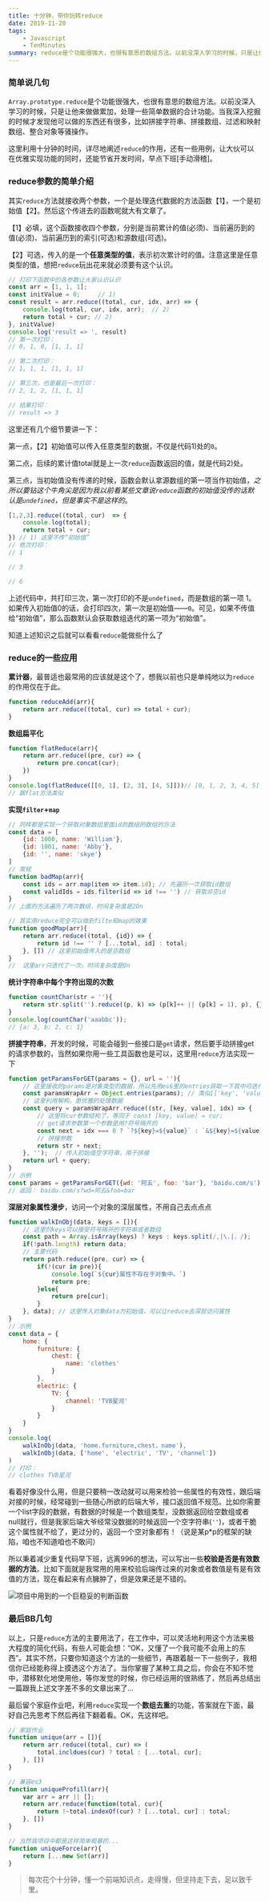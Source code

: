 ```yaml
---
title: 十分钟，带你玩转reduce
date: 2019-11-20
tags: 
    - Javascript
    - TenMinutes
summary: reduce是个功能很强大，也很有意思的数组方法。以前没深入学习的时候，只是让他来做做累加，处理一些简单数据的合计功能。当我深入挖掘的时候才发现他可以做的东西还有很多，比如拼接字符串、拼接数组、过滤和映射数组、整合对象等骚操作。
---
```


### 简单说几句

`Array.prototype.reduce`是个功能很强大，也很有意思的数组方法。以前没深入学习的时候，只是让他来做做累加，处理一些简单数据的合计功能。当我深入挖掘的时候才发现他可以做的东西还有很多，比如拼接字符串、拼接数组、过滤和映射数组、整合对象等骚操作。

这里利用十分钟的时间，详尽地阐述`reduce`的作用，还有一些用例，让大伙可以在优雅实现功能的同时，还能节省开发时间，早点下班[手动滑稽]。

### reduce参数的简单介绍

其实`reduce`方法就接收两个参数，一个是处理迭代数据的方法函数【1】，一个是初始值【2】。然后这个传进去的函数呢就大有文章了。

【1】必填，这个函数接收四个参数，分别是当前累计的值(必须)、当前遍历到的值(必须)、当前遍历到的索引(可选)和源数组(可选)。

【2】可选，传入的是一个**任意类型的值**，表示初次累计时的值。注意这里是任意类型的值，想把`reduce`玩出花来就必须要有这个认识。

```javascript
// 打印下函数中的各参数让大家认识认识
const arr = [1, 1, 1];
const initValue = 0;     // 1)
const result = arr.reduce((total, cur, idx, arr) => {
    console.log(total, cur, idx, arr);  // 2)
    return total + cur; // 2)
}, initValue)
console.log('result => ', result)
// 第一次打印：
// 0, 1, 0, [1, 1, 1]

// 第二次打印：
// 1, 1, 1, [1, 1, 1]

// 第三次，也是最后一次打印：
// 2, 1, 2, [1, 1, 1]

// 结果打印：
// result => 3
```

这里还有几个细节要讲一下：

第一点，【2】初始值可以传入任意类型的数据，不仅是代码1)处的`0`。

第二点，后续的累计值total就是上一次`reduce`函数返回的值，就是代码2)处。

第三点，当初始值没有传递的时候，函数会默认拿源数组的第一项当作初始值，*之所以要钻这个牛角尖是因为我以前看某些文章说`reduce`函数的初始值没传的话默认是`undefined`，但是事实不是这样的*。

```javascript
[1,2,3].reduce((total, cur)  => {
    console.log(total);
    return total + cur;
}) // 1) 这里不传“初始值”
// 依次打印：
// 1

// 3

// 6
```

上述代码中，共打印三次，第一次打印的不是`undefined`，而是数组的第一项 1。如果传入初始值0的话，会打印四次，第一次是初始值——`0`。可见，如果不传值给“初始值”，那么函数默认会获取数组迭代的第一项为“初始值”。

知道上述知识之后就可以看看`reduce`能做些什么了

### reduce的一些应用

**累计器**，最普适也最常用的应该就是这个了，想我以前也只是单纯地以为`reduce`的作用仅在于此。

```javascript
function reduceAdd(arr){
    return arr.reduce((total, cur) => total + cur);
}
```



**数组扁平化**

```javascript
function flatReduce(arr){
    return arr.reduce((pre, cur) => {
        return pre.concat(cur);
    })
}
console.log(flatReduce([[0, 1], [2, 3], [4, 5]]))// [0, 1, 2, 3, 4, 5]
// 跟flat方法类似
```



**实现`filter`+`map`**

```javascript
// 同样都是实现一个获取对象数组里面id的数组的数组的方法
const data = [
    {id: 1000, name: 'William'},
    {id: 1001, name: 'Abby'},
    {id: '', name: 'skye'}
]
// 常规
function badMap(arr){
    const ids = arr.map(item => item.id); // 先遍历一次获取id数组
    const validIds = ids.filter(id => id !== '') // 获取非空id
}
// 上面的方法遍历了两次数组，时间复杂度是2On

// 其实用reduce完全可以做到filte和map的效果
function goodMap(arr){
    return arr.reduce((total, {id}) => {
        return id !== '' ? [...total, id] : total;
    }, []) // 这里初始值传入的是空数组
}
//  这里arr只迭代了一次，时间复杂度是On
```



**统计字符串中每个字符出现的次数**

```javascript
function countChar(str = ''){
    return str.split('').reduce((p, k) => (p[k]++ || (p[k] = 1), p), {});
}
console.log(countChar('aaabbc'));
// {a: 3, b: 2, c: 1}
```





**拼接字符串**，开发的时候，可能会碰到一些接口是`get`请求，然后要手动拼接get的请求参数的，当然如果你用一些工具函数也是可以，这里用`reduce`方法实现一下

```javascript
function getParamsForGET(params = {}, url = ''){
    // 这里接收的params是对象类型的数据，所以先用es6里的entries获取一下其中可迭代属性先
    const paramsWrapArr = Object.entries(params); // 类似[['key', 'value'], ...]的数据
    // 这里利用解构，更优雅的处理数据
    const query = paramsWrapArr.reduce((str, [key, value], idx) => {
        // 这里将cur参数结构了，等同于 const [key, value] = cur;
        // get请求参数第一个参数是用?符号隔开的
        const next = idx === 0 ? `?${key}=${value}` : `&${key}=${value}`;
        // 拼接参数
        return str + next; 
    }, '');  // 传入初始值空字符串，用于拼接 
    return url + query;
}
// 示例
const params = getParamsForGET({wd: '阿五', foo: 'bar'}, 'baidu.com/s');
// 返回： baidu.com/s?wd=阿五&foo=bar
```



**深层对象属性漫步**，访问一个对象的深层属性，不用自己去点点点

```javascript
function walkInObj(data, keys = []){
    // 这里的keys可以接受符号隔开的字符串或者数组
    const path = Array.isArray(keys) ? keys : keys.split(/,|\.|，/);
    if(!path.length) return data;
    // 主要代码
    return path.reduce((pre, cur) => {
        if(!(cur in pre)){
            console.log(`${cur}属性不存在于对象中。`)
            return pre;
        }else{
            return pre[cur];
        }
    }, data); // 这里传入对象data为初始值，可以让reduce去深层访问属性
}
// 示例
const data = {
    home: {
        furniture: {
            chest: {
                name: 'clothes'
            }
        },
        electric: {
            TV: {
                channel: 'TVB星河'
            }
        }
    }
}
console.log(
	walkInObj(data, 'home.furniture,chest，name'),
    walkInObj(data, ['home', 'electric', 'TV', 'channel'])
)
// 打印：
// clothes TVB星河
```

看着好像没什么用，但是只要稍一改动就可以用来检验一些属性的有效性，跟后端对接的时候，经常碰到一些随心所欲的后端大爷，接口返回值不规范。比如你需要一个list字段的数据，有数据的时候是一个数组类型，没数据返回给空数组或者null就行，但是我家后端大爷经常没数据的时候返回一个空字符串(`''`)，或者干脆这个属性就不给了，更过分的，返回一个空对象都有！（说是某p*p的框架的缺陷，咱也不知道咱也不敢问）

所以秉着减少重复代码早下班，远离996的想法，可以写出一些**校验是否是有效数据的方法**，比如下面就是我常用的用来校验后端传过来的对象或者数值是有是有效值的方法，现在看起来有点臃肿了，但是效果还是不错的。

![项目中用到的一个巨稳妥的判断函数](https://blogs-1257826393.cos.ap-shenzhen-fsi.myqcloud.com/code-1573911710584.png)

### 最后BB几句

以上，只是`reduce`方法的主要用法了，在工作中，可以灵活地利用这个方法来极大程度的简化代码，有些人可能会想：“OK，又懂了一个我可能不会用上的东西”。其实不然，只要你知道这个方法的一些细节，再跟着敲一下一些例子，我相信你已经能称得上摸透这个方法了。当你掌握了某种工具之后，你会在不知不觉中，潜移默化地使用他，等你发觉的时候，你已经运用的很熟练了，然后再总结出一篇跟我上述文字差不多的文章出来了...

最后留个家庭作业吧，利用`reduce`实现一个**数组去重**的功能，答案就在下面，最好自己先思考下然后再往下翻着看。OK，先这样吧。





















```javascript
// 家庭作业
function unique(arr = []){
    return arr.reduce((total, cur) => (
        total.incldues(cur) ? total : [...total, cur];
    ), [])
}

// 兼容es3
function uniqueProfill(arr){
    var arr = arr || [];
    return arr.reduce(function(total, cur){
        return !~total.indexOf(cur) ? [...total, cur] : total;
    }, [])
}

// 当然我项目中都是这样简单粗暴的...
function uniqueForce(arr){
    return [...new Set(arr)]
}
```



> 每次花个十分钟，懂一个前端知识点，走得慢，但坚持走下去，足以致千里。

